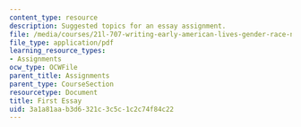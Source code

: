 ```yaml
---
content_type: resource
description: Suggested topics for an essay assignment.
file: /media/courses/21l-707-writing-early-american-lives-gender-race-nation-faith-fall-2005/3a1a81aab3d6321c3c5c1c2c74f84c22_firstessay21l707.pdf
file_type: application/pdf
learning_resource_types:
- Assignments
ocw_type: OCWFile
parent_title: Assignments
parent_type: CourseSection
resourcetype: Document
title: First Essay
uid: 3a1a81aa-b3d6-321c-3c5c-1c2c74f84c22
---
```

